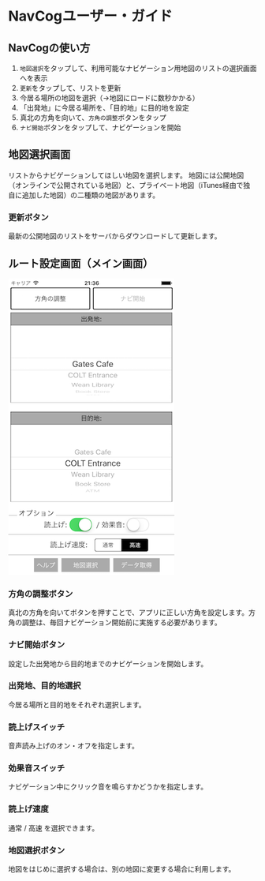 <!--
The MIT License (MIT)

Copyright (c) 2014, 2015 IBM Corporation
Permission is hereby granted, free of charge, to any person obtaining a copy
of this software and associated documentation files (the "Software"), to deal
in the Software without restriction, including without limitation the rights
to use, copy, modify, merge, publish, distribute, sublicense, and/or sell
copies of the Software, and to permit persons to whom the Software is
furnished to do so, subject to the following conditions:

The above copyright notice and this permission notice shall be included in all
copies or substantial portions of the Software.

THE SOFTWARE IS PROVIDED "AS IS", WITHOUT WARRANTY OF ANY KIND, EXPRESS OR
IMPLIED, INCLUDING BUT NOT LIMITED TO THE WARRANTIES OF MERCHANTABILITY,
FITNESS FOR A PARTICULAR PURPOSE AND NONINFRINGEMENT. IN NO EVENT SHALL THE
AUTHORS OR COPYRIGHT HOLDERS BE LIABLE FOR ANY CLAIM, DAMAGES OR OTHER
LIABILITY, WHETHER IN AN ACTION OF CONTRACT, TORT OR OTHERWISE, ARISING FROM,
OUT OF OR IN CONNECTION WITH THE SOFTWARE OR THE USE OR OTHER DEALINGS IN THE
SOFTWARE.
-->

# NavCogユーザー・ガイド

## NavCogの使い方
1. `地図選択`をタップして、利用可能なナビゲーション用地図のリストの選択画面へを表示
2. `更新`をタップして、リストを更新
3. 今居る場所の地図を選択（→地図にロードに数秒かかる）
4. 「出発地」に今居る場所を、「目的地」に目的地を設定
5. 真北の方角を向いて、`方角の調整`ボタンをタップ
6. `ナビ開始`ボタンをタップして、ナビゲーションを開始


## 地図選択画面
リストからナビゲーションしてほしい地図を選択します。
地図には公開地図（オンラインで公開されている地図）と、プライベート地図（iTunes経由で独自に追加した地図）の二種類の地図があります。

### 更新ボタン
最新の公開地図のリストをサーバからダウンロードして更新します。


## ルート設定画面（メイン画面）
![ルート設定画面](images/main_view.png)

### 方角の調整ボタン
真北の方角を向いてボタンを押すことで、アプリに正しい方角を設定します。方角の調整は、毎回ナビゲーション開始前に実施する必要があります。

### ナビ開始ボタン
設定した出発地から目的地までのナビゲーションを開始します。

### 出発地、目的地選択
今居る場所と目的地をそれぞれ選択します。

### 読上げスイッチ
音声読み上げのオン・オフを指定します。

### 効果音スイッチ
ナビゲーション中にクリック音を鳴らすかどうかを指定します。

### 読上げ速度
通常 / 高速 を選択できます。

### 地図選択ボタン
地図をはじめに選択する場合は、別の地図に変更する場合に利用します。
